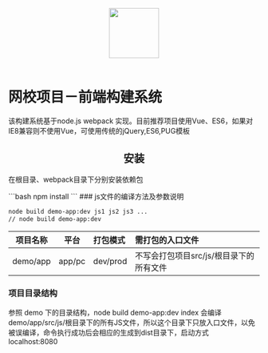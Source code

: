<p align="center">
    <a href="https://vuejs.org" target="_blank"><img width="100"src="https://vuejs.org/images/logo.png"></a>
    <br/>
    <br/>
    <h1>网校项目－前端构建系统</h1>
    <p>
	    该构建系统基于node.js webpack 实现。目前推荐项目使用Vue、ES6，如果对IE8兼容则不使用Vue，可使用传统的jQuery,ES6,PUG模板
    <p>
</p>



<h2 align="center">安装</h2>
<p>在根目录、webpack目录下分别安装依赖包</p>
```bash
npm install
```
### js文件的编译方法及参数说明

```bash
node build demo-app:dev js1 js2 js3 ...
// node build demo-app:dev
```
|项目名称|平台|打包模式|需打包的入口文件|
|:--:|:----:|:----------|:----------|
|demo/app|app/pc|dev/prod|不写会打包项目src/js/根目录下的所有文件|

### 项目目录结构
<p>参照 demo 下的目录结构，node build demo-app:dev index 会编译demo/app/src/js/根目录下的所有JS文件，所以这个目录下只放入口文件，以免被误编译，命令执行成功后会相应的生成到dist目录下，启动方式 localhost:8080</p>
  <br>
  <br>
    <br>
  <br>
    <br>
  <br>
    <br>
  <br>
    <br>
  <br>
    <br>
  <br>